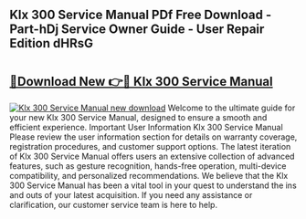 ## Klx 300 Service Manual PDf Free Download - Part-hDj Service Owner Guide - User Repair Edition dHRsG

# <h2><a href="http://bc12905.oget.top/?id=Klx+300+Service+Manual">🔗Download New 👉🔴 Klx 300 Service Manual</a></h2>

[![Klx 300 Service Manual new download](https://i.imgur.com/5g1atiW.png)](http://bc12905.oget.top/?id=Klx+300+Service+Manual)
Welcome to the ultimate guide for your new Klx 300 Service Manual, designed to ensure a smooth and efficient experience. Important User Information Klx 300 Service Manual Please review the user information section for details on warranty coverage, registration procedures, and customer support options. The latest iteration of Klx 300 Service Manual offers users an extensive collection of advanced features, such as gesture recognition, hands-free operation, multi-device compatibility, and personalized recommendations. We believe that the Klx 300 Service Manual has been a vital tool in your quest to understand the ins and outs of your latest acquisition. If you need any assistance or clarification, our customer service team is here to help.
